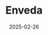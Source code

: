 ---  
layout: startup_page  
title: "Enveda"  
id: "enveda.com"  
permalink: "/envedaenveda.com02262025/"  
website: "https://enveda.com/"  
funding_round: "Series C"  
funding_amount: "$150M"  
investors: "Sanofi"  
about: "Enveda is a biotechnology company using AI-powered tools to discover better medicines by learning from life’s chemistry. The company focuses on identifying and characterizing molecules produced by living organisms to address pressing medical needs, with a focus on chronic diseases."  
markets: "Biotech, Drug Discovery, AI, Healthtech"  
hq: "Boulder, Colorado, United States"  
founded_year: "2019"  
linkedin: "https://www.linkedin.com/company/envedabio"  
twitter: "https://twitter.com/lifeschemistry"  
instagram: ""  
facebook: "https://www.facebook.com/100070308889225"  
crunchbase: "https://www.crunchbase.com/organization/enveda-therapeutics"  
pitchbook: "https://pitchbook.com/profiles/company/438405-67"  

date_display: "26-Feb-2025"  
date: "2025-02-26"

# SEO Optimization  
meta_title: "Enveda - Series C Funding ($150M)"  
meta_description: "Enveda, Enveda is a biotechnology company using AI-powered tools to discover better medicines by learning from life’s chemistry. The company focuses on identi..."  
meta_keywords: "Enveda, Biotech, Drug Discovery, AI, Healthtech, Series C funding"  
canonical_url: "https://startup.projectstartups.com/envedaenveda.com02262025/"  
---